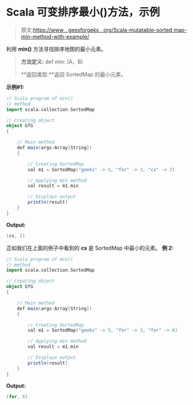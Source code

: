 # Scala 可变排序最小()方法，示例

> 原文:[https://www . geesforgeks . org/Scala-mutatable-sorted map-min-method-with-example/](https://www.geeksforgeeks.org/scala-mutable-sortedmap-min-method-with-example/)

利用 **min()** 方法寻找排序地图的最小元素。

> **方法定义:** def min: (A，B)
> 
> **返回类型:**返回 SortedMap 的最小元素。

**示例#1:**

```scala
// Scala program of min()
// method
import scala.collection.SortedMap

// Creating object
object GfG
{ 

    // Main method
    def main(args:Array[String])
    {

        // Creating SortedMap
        val m1 = SortedMap("geeks" -> 5, "for" -> 3, "cs" -> 2)

        // Applying min method 
        val result = m1.min

        // Displays output
        println(result)
    }
}
```

**Output:**

```scala
(cs, 2)

```

正如我们在上面的例子中看到的 **cs** 是 SortedMap 中最小的元素。
**例 2:**

```scala
// Scala program of min()
// method
import scala.collection.SortedMap

// Creating object
object GfG
{ 

    // Main method
    def main(args:Array[String])
    {

        // Creating SortedMap
        val m1 = SortedMap("geeks" -> 5, "for" -> 3, "for" -> 6)

        // Applying min method 
        val result = m1.min

        // Displays output
        println(result)
    }
}
```

**Output:**

```scala
(for, 6)

```
